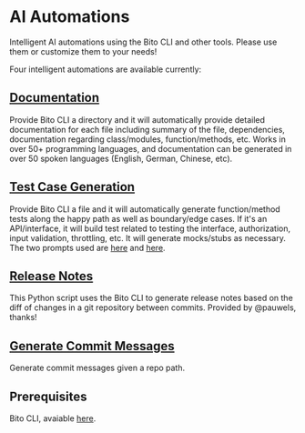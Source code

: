 # AI Automations
Intelligent AI automations using the Bito CLI and other tools.  Please use them or customize them to your needs!

Four intelligent automations are available currently:

## [Documentation](https://github.com/gitbito/Automation/tree/main/documentation/create_code_doc)
Provide Bito CLI a directory and it will automatically provide detailed documentation for each file including summary of the file, dependencies, documentation regarding class/modules, function/methods, etc.  Works in over 50+ programming languages, and documentation can be generated in over 50 spoken languages (English, German, Chinese, etc).


## [Test Case Generation](https://github.com/gitbito/Automation/tree/main/unittests/gentestcase)
Provide Bito CLI a file and it will automatically generate function/method tests along the happy path as well as boundary/edge cases.  If it's an API/interface, it will build test related to testing the interface, authorization, input validation, throttling, etc.  It will generate mocks/stubs as necessary.  The two prompts used are [here](https://github.com/gitbito/Automation/blob/main/unittests/gentestcase/prompts/gen_test_case_1.pmt) and [here](https://github.com/gitbito/Automation/blob/main/unittests/gentestcase/prompts/gen_test_case_2.pmt).


## [Release Notes](https://github.com/gitbito/Automation/tree/main/releasenotes)
This Python script uses the Bito CLI to generate release notes based on the diff of changes in a git repository between commits. Provided by @pauwels, thanks! 


## [Generate Commit Messages](https://github.com/gitbito/Automation/tree/main/git/commit_msg)
Generate commit messages given a repo path.

## Prerequisites

Bito CLI, avaiable [here](https://github.com/gitbito/CLI).
